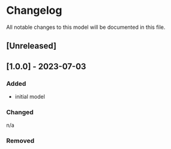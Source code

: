 # Changelog
All notable changes to this model will be documented in this file.

## [Unreleased]

## [1.0.0] - 2023-07-03
### Added
- initial model

### Changed
n/a

### Removed

